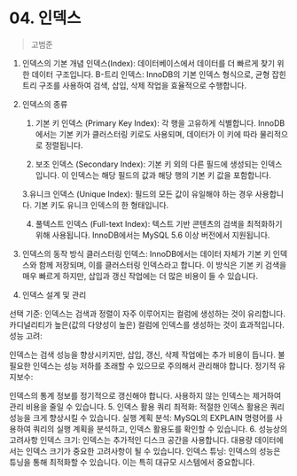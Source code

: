 # 04. 인덱스
> 고범준
> 
>

1. 인덱스의 기본 개념
   인덱스(Index): 데이터베이스에서 데이터를 더 빠르게 찾기 위한 데이터 구조입니다.
   B-트리 인덱스: InnoDB의 기본 인덱스 형식으로, 균형 잡힌 트리 구조를 사용하여 검색, 삽입, 삭제 작업을 효율적으로 수행합니다.


2. 인덱스의 종류 
   1. 기본 키 인덱스 (Primary Key Index):
   각 행을 고유하게 식별합니다.
   InnoDB에서는 기본 키가 클러스터링 키로도 사용되며, 데이터가 이 키에 따라 물리적으로 정렬됩니다.

   2. 보조 인덱스 (Secondary Index):
   기본 키 외의 다른 필드에 생성되는 인덱스입니다.
   이 인덱스는 해당 필드의 값과 해당 행의 기본 키 값을 포함합니다.

   3.유니크 인덱스 (Unique Index):
   필드의 모든 값이 유일해야 하는 경우 사용합니다.
   기본 키도 유니크 인덱스의 한 형태입니다.

   4. 풀텍스트 인덱스 (Full-text Index):
   텍스트 기반 콘텐츠의 검색을 최적화하기 위해 사용됩니다.
   InnoDB에서는 MySQL 5.6 이상 버전에서 지원됩니다.


3. 인덱스의 동작 방식
   클러스터링 인덱스: InnoDB에서는 데이터 자체가 기본 키 인덱스와 함께 저장되며, 이를 클러스터링 인덱스라고 합니다. 이 방식은 기본 키 검색을 매우 빠르게 하지만, 삽입과 갱신 작업에는 더 많은 비용이 들 수 있습니다.
 
 
4. 인덱스 설계 및 관리
   
선택 기준:
인덱스는 검색과 정렬이 자주 이루어지는 컬럼에 생성하는 것이 유리합니다.
카디널리티가 높은(값의 다양성이 높은) 컬럼에 인덱스를 생성하는 것이 효과적입니다.
성능 고려:

인덱스는 검색 성능을 향상시키지만, 삽입, 갱신, 삭제 작업에는 추가 비용이 듭니다.
불필요한 인덱스는 성능 저하를 초래할 수 있으므로 주의해서 관리해야 합니다.
정기적 유지보수:

인덱스의 통계 정보를 정기적으로 갱신해야 합니다.
사용하지 않는 인덱스는 제거하여 관리 비용을 줄일 수 있습니다.
5. 인덱스 활용
   쿼리 최적화: 적절한 인덱스 활용은 쿼리 성능을 크게 향상시킬 수 있습니다.
   실행 계획 분석: MySQL의 EXPLAIN 명령어를 사용하여 쿼리의 실행 계획을 분석하고, 인덱스 활용도를 확인할 수 있습니다.
6. 성능상의 고려사항
   인덱스 크기: 인덱스는 추가적인 디스크 공간을 사용합니다. 대용량 데이터에서는 인덱스 크기가 중요한 고려사항이 될 수 있습니다.
   인덱스 튜닝: 인덱스의 성능은 튜닝을 통해 최적화할 수 있습니다. 이는 특히 대규모 시스템에서 중요합니다.

